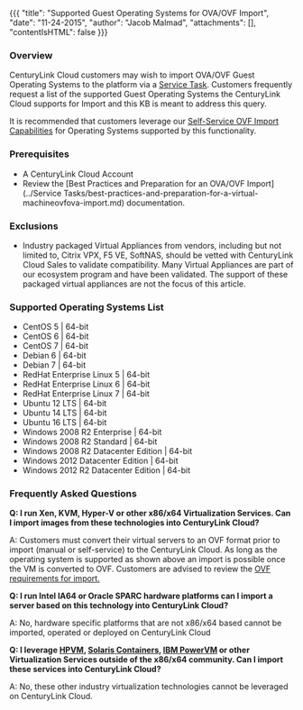 {{{
  "title": "Supported Guest Operating Systems for OVA/OVF Import",
  "date": "11-24-2015",
  "author": "Jacob Malmad",
  "attachments": [],
  "contentIsHTML": false
}}}

### Overview
CenturyLink Cloud customers may wish to import OVA/OVF Guest Operating Systems to the platform via a [Service Task](//www.ctl.io/products/support/service-tasks.md). Customers frequently request a list of the supported Guest Operating Systems the CenturyLink Cloud supports for Import and this KB is meant to address this query.

It is recommended that customers leverage our [Self-Service OVF Import Capabilities](../service-tasks//service-tasks/best-practices-and-preparation-for-a-virtual-machineovfova-import.md) for Operating Systems supported by this functionality.

### Prerequisites
* A CenturyLink Cloud Account
* Review the [Best Practices and Preparation for an OVA/OVF Import](../Service Tasks/best-practices-and-preparation-for-a-virtual-machineovfova-import.md) documentation.

### Exclusions
* Industry packaged Virtual Appliances from vendors, including but not limited to, Citrix VPX, F5 VE, SoftNAS, should be vetted with CenturyLink Cloud Sales to validate compatibility. Many Virtual Appliances are part of our ecosystem program and have been validated.  The support of these packaged virtual appliances are not the focus of this article.

### Supported Operating Systems List
* CentOS 5 | 64-bit
* CentOS 6 | 64-bit
* CentOS 7 | 64-bit
* Debian 6 | 64-bit
* Debian 7 | 64-bit
* RedHat Enterprise Linux 5 | 64-bit
* RedHat Enterprise Linux 6 | 64-bit
* RedHat Enterprise Linux 7 | 64-bit
* Ubuntu 12 LTS | 64-bit
* Ubuntu 14 LTS | 64-bit
* Ubuntu 16 LTS | 64-bit
* Windows 2008 R2 Enterprise | 64-bit
* Windows 2008 R2 Standard | 64-bit
* Windows 2008 R2 Datacenter Edition | 64-bit
* Windows 2012 Datacenter Edition | 64-bit
* Windows 2012 R2 Datacenter Edition | 64-bit

### Frequently Asked Questions

**Q: I run Xen, KVM, Hyper-V or other x86/x64 Virtualization Services.  Can I import images from these technologies into CenturyLink Cloud?**

A: Customers must convert their virtual servers to an OVF format prior to import (manual or self-service) to the CenturyLink Cloud.  As long as the operating system is supported as shown above an import is possible once the VM is converted to OVF.  Customers are advised to review the [OVF requirements for import.](../service-tasks//service-tasks/best-practices-and-preparation-for-a-virtual-machineovfova-import/)

**Q: I run Intel IA64 or Oracle SPARC hardware platforms can I import a server based on this technology into CenturyLink Cloud?**

A: No, hardware specific platforms that are not x86/x64 based cannot be imported, operated or deployed on CenturyLink Cloud

**Q: I leverage [HPVM](//en.wikipedia.org/wiki/HP_Integrity_Virtual_Machines), [Solaris Containers](//en.wikipedia.org/wiki/Solaris_Containers), [IBM PowerVM](//en.wikipedia.org/wiki/PowerVM) or other Virtualization Services outside of the x86/x64 community.  Can I import these services into CenturyLink Cloud?**

A: No, these other industry virtualization technologies cannot be leveraged on CenturyLink Cloud.
